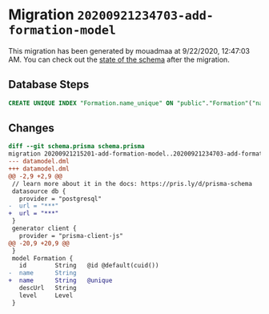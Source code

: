 # Migration `20200921234703-add-formation-model`

This migration has been generated by mouadmaa at 9/22/2020, 12:47:03 AM.
You can check out the [state of the schema](./schema.prisma) after the migration.

## Database Steps

```sql
CREATE UNIQUE INDEX "Formation.name_unique" ON "public"."Formation"("name")
```

## Changes

```diff
diff --git schema.prisma schema.prisma
migration 20200921215201-add-formation-model..20200921234703-add-formation-model
--- datamodel.dml
+++ datamodel.dml
@@ -2,9 +2,9 @@
 // learn more about it in the docs: https://pris.ly/d/prisma-schema
 datasource db {
   provider = "postgresql"
-  url = "***"
+  url = "***"
 }
 generator client {
   provider = "prisma-client-js"
@@ -20,9 +20,9 @@
 }
 model Formation {
   id        String   @id @default(cuid())
-  name      String
+  name      String   @unique
   descUrl   String
   level     Level
 }
```


